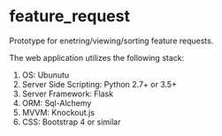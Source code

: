 # feature_request
Prototype for enetring/viewing/sorting feature requests.

The web application utilizes the following stack: <br>


 1)   OS: Ubunutu <br>
 2)   Server Side Scripting: Python 2.7+ or 3.5+ <br>
 3)   Server Framework: Flask <br>
 4)   ORM: Sql-Alchemy <br>
 5)   MVVM: Knockout.js <br>
 6)   CSS: Bootstrap 4 or similar <br>
